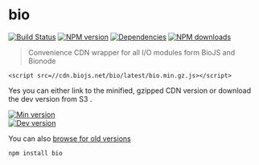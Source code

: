 bio
=====

[![Build Status](https://travis-ci.org/biojs/bio.svg?branch=master)](https://travis-ci.org/biojs/bio)
[![NPM version](http://img.shields.io/npm/v/bio.svg)](https://www.npmjs.org/package/bio)
[![Dependencies](https://david-dm.org/biojs/bio.png)](https://david-dm.org/biojs/bio)
[![NPM downloads](http://img.shields.io/npm/dm/bio.svg)](https://www.npmjs.org/package/bio)


> Convenience CDN wrapper for all I/O modules form BioJS and Bionode

```
<script src=//cdn.biojs.net/bio/latest/bio.min.gz.js></script>
```

Yes you can either link to the minified, gzipped CDN version or download the dev version from S3 .

[![Min version](http://img.shields.io/badge/prod-latest-blue.svg)](https://cdn.biojs.net/bio/latest/bio.min.gz.js)  
[![Dev version](http://img.shields.io/badge/dev-latest-yellow.svg)](https://s3-eu-west-1.amazonaws.com/biojs/bio/latest/bio.js)

You can also [browse for old versions](http://biojs.s3-website-eu-west-1.amazonaws.com/bio/)

```
npm install bio
```
